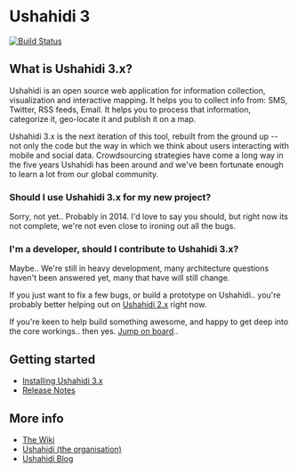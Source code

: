Ushahidi 3
============

[![Build Status](https://travis-ci.org/ushahidi/Lamu.png)](https://travis-ci.org/ushahidi/Lamu)

## What is Ushahidi 3.x?

Ushahidi is an open source web application for information collection,
visualization and interactive mapping. It helps you to collect info from: SMS,
Twitter, RSS feeds, Email. It helps you to process that information,
categorize it, geo-locate it and publish it on a map.

Ushahidi 3.x is the next iteration of this tool, rebuilt from the ground up --
not only the code but the way in which we think about users interacting with
mobile and social data.  Crowdsourcing strategies have come a long way in the
five years Ushahidi has been around and we've been fortunate enough to learn a
lot from our global community.

### Should I use Ushahidi 3.x for my new project?

Sorry, not yet.. Probably in 2014. I'd love to say you should, but right now
its not complete, we're not even close to ironing out all the bugs.

### I'm a developer, should I contribute to Ushahidi 3.x?

Maybe.. We're still in heavy development, many architecture questions haven't
been answered yet, many that have will still change.

If you just want to fix a few bugs, or build a prototype on Ushahidi.. you're
probably better helping out on [Ushahidi
2.x](https://github.com/ushahidi/Ushahidi_Web) right now.

If you're keen to help build something awesome, and happy to get deep into the
core workings.. then yes.
[Jump on board](https://wiki.ushahidi.com/display/WIKI/Ushahidi%2C+v3.x+-+Getting+Involved)..

## Getting started

- [Installing Ushahidi 3.x](docs/Install.md)
- [Release Notes](docs/ReleaseNotes.md)

## More info

- [The Wiki](https://wiki.ushahidi.com/display/WIKI/Ushahidi,+v3.X)
- [Ushahidi (the organisation)](http://ushahidi.com)
- [Ushahidi Blog](http://blog.ushahidi.com)

